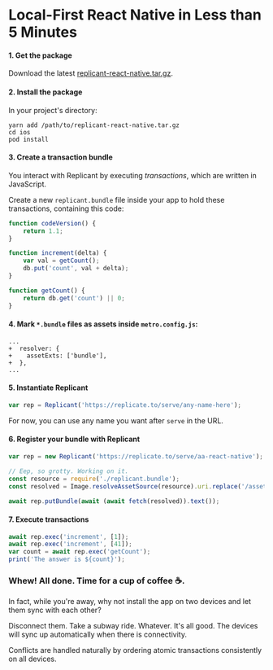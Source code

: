 # Local-First React Native in Less than 5 Minutes

#### 1. Get the package

Download the latest [replicant-react-native.tar.gz](https://github.com/aboodman/replicant/releases).

#### 2. Install the package

In your project's directory:

```
yarn add /path/to/replicant-react-native.tar.gz
cd ios
pod install
```

#### 3. Create a transaction bundle

You interact with Replicant by executing _transactions_, which are written in JavaScript.

Create a new `replicant.bundle` file inside your app to hold these transactions, containing this code:

```js
function codeVersion() {
    return 1.1;
}

function increment(delta) {
    var val = getCount();
    db.put('count', val + delta);
}

function getCount() {
    return db.get('count') || 0;
}
```

#### 4. Mark `*.bundle` files as assets inside `metro.config.js`:

```
...
+  resolver: {
+    assetExts: ['bundle'],
+  },
...
```

#### 5. Instantiate Replicant

```js
var rep = Replicant('https://replicate.to/serve/any-name-here');
```

For now, you can use any name you want after `serve` in the URL.

#### 6. Register your bundle with Replicant

```js
var rep = new Replicant('https://replicate.to/serve/aa-react-native');

// Eep, so grotty. Working on it.
const resource = require('./replicant.bundle');
const resolved = Image.resolveAssetSource(resource).uri.replace('/assets', '');

await rep.putBundle(await (await fetch(resolved)).text());
```

#### 7. Execute transactions

```js
await rep.exec('increment', [1]);
await rep.exec('increment', [41]);
var count = await rep.exec('getCount');
print('The answer is ${count}');
```

### Whew! All done. Time for a cup of coffee ☕️.

In fact, while you're away, why not install the app on two devices and let them sync with each other?

Disconnect them. Take a subway ride. Whatever. It's all good. The devices will sync up automatically when there is connectivity.

Conflicts are handled naturally by ordering atomic transactions consistently on all devices.
